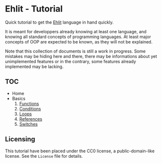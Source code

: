 # Ehlit - Tutorial

Quick tutorial to get the [Ehlit](https://github.com/lefta/ehlit-prototype) language in hand
quickly.

It is meant for developpers already knowing at least one language, and knowing all standard
concepts of programming languages. At least major concepts of OOP are expected to be known, as they
will not be explained.

Note that this collection of documents is still a work in progress. Some mistakes may be hiding here
and there, there may be informations about yet unimplemented features or in the contrary, some
features already implemented may be lacking.

## TOC

* Home
* Basics
  1. [Functions](tuto/01_functions.md)
  1. [Conditions](tuto/02_conditions.md)
  1. [Loops](tuto/03_loops.md)
  1. [References](tuto/04_references.md)
  1. [Switches](tuto/05_switches.md)

## Licensing

This tutorial have been placed under the CC0 license, a public-domain-like license. See the
`License` file for details.
